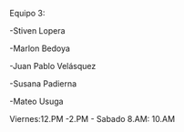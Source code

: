 Equipo 3:

-Stiven Lopera

-Marlon Bedoya

-Juan Pablo Velásquez

-Susana Padierna

-Mateo  Usuga


Viernes:12.PM -2.PM - Sabado 8.AM: 10.AM
